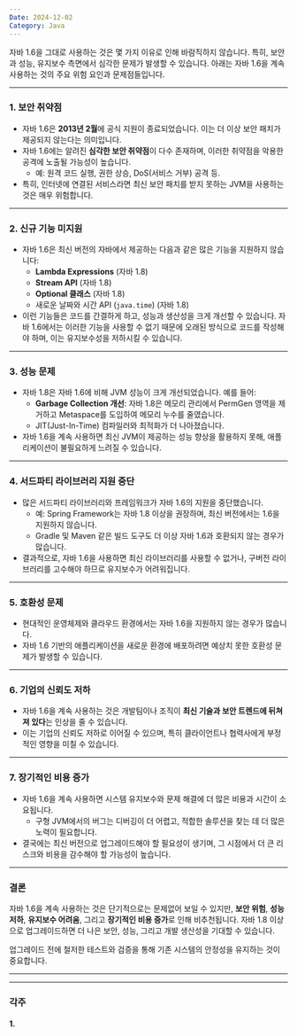 ```yaml
---
Date: 2024-12-02
Category: Java
---
```

자바 1.6을 그대로 사용하는 것은 몇 가지 이유로 인해 바람직하지 않습니다. 특히, 보안과 성능, 유지보수 측면에서 심각한 문제가 발생할 수 있습니다. 아래는 자바 1.6을 계속 사용하는 것의 주요 위험 요인과 문제점들입니다.

---

### 1. **보안 취약점**

- 자바 1.6은 **2013년 2월**에 공식 지원이 종료되었습니다. 이는 더 이상 보안 패치가 제공되지 않는다는 의미입니다.
- 자바 1.6에는 알려진 **심각한 보안 취약점**이 다수 존재하며, 이러한 취약점을 악용한 공격에 노출될 가능성이 높습니다.
    - 예: 원격 코드 실행, 권한 상승, DoS(서비스 거부) 공격 등.
- 특히, 인터넷에 연결된 서비스라면 최신 보안 패치를 받지 못하는 JVM을 사용하는 것은 매우 위험합니다.

---

### 2. **신규 기능 미지원**

- 자바 1.6은 최신 버전의 자바에서 제공하는 다음과 같은 많은 기능을 지원하지 않습니다:
    - **Lambda Expressions** (자바 1.8)
    - **Stream API** (자바 1.8)
    - **Optional 클래스** (자바 1.8)
    - 새로운 날짜와 시간 API (`java.time`) (자바 1.8)
- 이런 기능들은 코드를 간결하게 하고, 성능과 생산성을 크게 개선할 수 있습니다. 자바 1.6에서는 이러한 기능을 사용할 수 없기 때문에 오래된 방식으로 코드를 작성해야 하며, 이는 유지보수성을 저하시킬 수 있습니다.

---

### 3. **성능 문제**

- 자바 1.8은 자바 1.6에 비해 JVM 성능이 크게 개선되었습니다. 예를 들어:
    - **Garbage Collection 개선**: 자바 1.8은 메모리 관리에서 PermGen 영역을 제거하고 Metaspace를 도입하여 메모리 누수를 줄였습니다.
    - JIT(Just-In-Time) 컴파일러와 최적화가 더 나아졌습니다.
- 자바 1.6을 계속 사용하면 최신 JVM이 제공하는 성능 향상을 활용하지 못해, 애플리케이션이 불필요하게 느려질 수 있습니다.

---

### 4. **서드파티 라이브러리 지원 중단**

- 많은 서드파티 라이브러리와 프레임워크가 자바 1.6의 지원을 중단했습니다.
    - 예: Spring Framework는 자바 1.8 이상을 권장하며, 최신 버전에서는 1.6을 지원하지 않습니다.
    - Gradle 및 Maven 같은 빌드 도구도 더 이상 자바 1.6과 호환되지 않는 경우가 많습니다.
- 결과적으로, 자바 1.6을 사용하면 최신 라이브러리를 사용할 수 없거나, 구버전 라이브러리를 고수해야 하므로 유지보수가 어려워집니다.

---

### 5. **호환성 문제**

- 현대적인 운영체제와 클라우드 환경에서는 자바 1.6을 지원하지 않는 경우가 많습니다.
- 자바 1.6 기반의 애플리케이션을 새로운 환경에 배포하려면 예상치 못한 호환성 문제가 발생할 수 있습니다.

---

### 6. **기업의 신뢰도 저하**

- 자바 1.6을 계속 사용하는 것은 개발팀이나 조직이 **최신 기술과 보안 트렌드에 뒤쳐져 있다**는 인상을 줄 수 있습니다.
- 이는 기업의 신뢰도 저하로 이어질 수 있으며, 특히 클라이언트나 협력사에게 부정적인 영향을 미칠 수 있습니다.

---

### 7. **장기적인 비용 증가**

- 자바 1.6을 계속 사용하면 시스템 유지보수와 문제 해결에 더 많은 비용과 시간이 소요됩니다.
    - 구형 JVM에서의 버그는 디버깅이 더 어렵고, 적합한 솔루션을 찾는 데 더 많은 노력이 필요합니다.
- 결국에는 최신 버전으로 업그레이드해야 할 필요성이 생기며, 그 시점에서 더 큰 리스크와 비용을 감수해야 할 가능성이 높습니다.

---

### 결론

자바 1.6을 계속 사용하는 것은 단기적으로는 문제없어 보일 수 있지만, **보안 위험**, **성능 저하**, **유지보수 어려움**, 그리고 **장기적인 비용 증가**로 인해 비추천됩니다. 자바 1.8 이상으로 업그레이드하면 더 나은 보안, 성능, 그리고 개발 생산성을 기대할 수 있습니다.

업그레이드 전에 철저한 테스트와 검증을 통해 기존 시스템의 안정성을 유지하는 것이 중요합니다.

---
---
### 각주

#### 1. 
